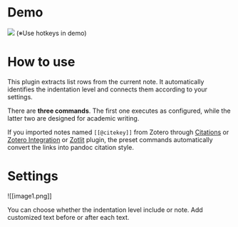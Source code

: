 # Demo

![](https://github.com/masaki39/outline-converter/blob/main/demos/demo1.gif)
(※Use hotkeys in demo)
# How to use 

This plugin extracts list rows from the current note. 
It automatically identifies the indentation level and connects them according to your settings.

There are **three commands**.
The first one executes as configured, while the latter two are designed for academic writing.

If you imported notes named `[[@citekey]]` from Zotero through [Citations](https://github.com/hans/obsidian-citation-plugin) or [Zotero Integration](https://github.com/mgmeyers/obsidian-zotero-integration) or [Zotlit](https://github.com/PKM-er/obsidian-zotlit) plugin, the preset commands automatically convert the links into pandoc citation style. 

# Settings

![[image1.png]]

You can choose whether the indentation level include or note.
Add customized text before or after each text.
